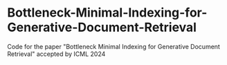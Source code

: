 # Bottleneck-Minimal-Indexing-for-Generative-Document-Retrieval
Code for the paper "Bottleneck Minimal Indexing for Generative Document Retrieval" accepted by ICML 2024
